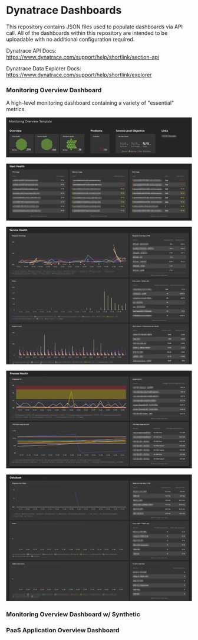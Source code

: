 # Dynatrace Dashboards

This repository contains JSON files used to populate dashboards via API call. All of the dashboards within this repository are intended to be uploadable with no additional configuration required.

Dynatrace API Docs: https://www.dynatrace.com/support/help/shortlink/section-api

Dynatrace Data Explorer Docs: https://www.dynatrace.com/support/help/shortlink/explorer


### Monitoring Overview Dashboard

A high-level monitoring dashboard containing a variety of "essential" metrics.

![Overview](https://raw.githubusercontent.com/NathanBullinger/Dynatrace-Dashboards/master/Dashboard%20Images/Header.png)

![Host Health](https://raw.githubusercontent.com/NathanBullinger/Dynatrace-Dashboards/master/Dashboard%20Images/Host%20Health.png)

![Service Health](https://raw.githubusercontent.com/NathanBullinger/Dynatrace-Dashboards/master/Dashboard%20Images/Service%20Health.png)

![Process Health](https://raw.githubusercontent.com/NathanBullinger/Dynatrace-Dashboards/master/Dashboard%20Images/Process%20Health.png)

![Database Health](https://raw.githubusercontent.com/NathanBullinger/Dynatrace-Dashboards/master/Dashboard%20Images/Database%20Health.png)







### Monitoring Overview Dashboard w/ Synthetic

### PaaS Application Overview Dashboard
